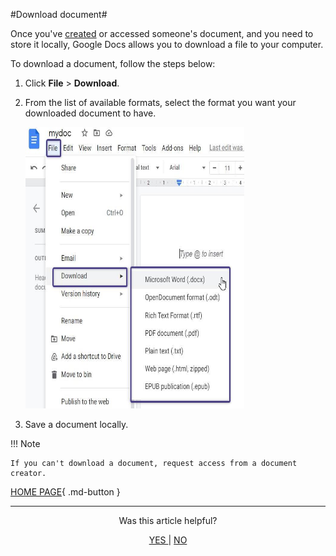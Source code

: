 #Download document#

Once you've [created](http://127.0.0.1:8000/src/managing/create/#create-document) or accessed someone's document, and you need to store it locally, Google Docs allows you to download a file to your computer.

To download a document, follow the steps below:

 1. Click **File** > **Download**.
 2. From the list of available formats, select the format you want your downloaded document to have.

	<img src="/src/img/5.00.png" width="350" height="450" alt="Download"> 

3. Save a document locally.

!!! Note
	
	If you can't download a document, request access from a document creator.


[HOME PAGE](http://127.0.0.1:8000/#about-google-docs){ .md-button } 

<hr>
<p align="center"> Was this article helpful? 
</p>
<p align="center"> 
<a href="https://docs.google.com/forms/d/e/1FAIpQLScW9pZTJTJFsRjZq-yfP0wz5DANOQlsFJeZjuScKLi_406VUA/viewform?vc=0&c=0&w=1&flr=0"> YES </a>	|   <a href="https://docs.google.com/forms/d/e/1FAIpQLScW9pZTJTJFsRjZq-yfP0wz5DANOQlsFJeZjuScKLi_406VUA/viewform?vc=0&c=0&w=1&flr=0"> NO </a>				
</p>